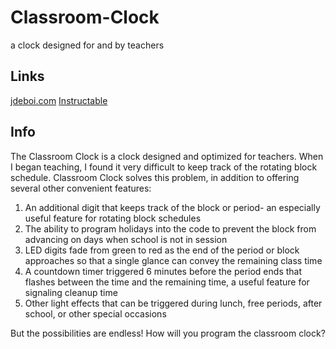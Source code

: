 # Classroom-Clock
a clock designed for and by teachers

## Links
[jdeboi.com](http://jdeboi.com/) 
[Instructable](http://www.instructables.com/editInstructable/edit/E8J84XOION6POZY/)


## Info
The Classroom Clock is a clock designed and optimized for teachers. When I began teaching, I found it very difficult to keep track of the rotating block schedule. Classroom Clock solves this problem, in addition to offering several other convenient features:

1. An additional digit that keeps track of the block or period- an especially useful feature for rotating block schedules
2. The ability to program holidays into the code to prevent the block from advancing on days when school is not in session
3. LED digits fade from green to red as the end of the period or block approaches so that a single glance can convey the remaining class time 
4. A countdown timer triggered 6 minutes before the period ends that flashes between the time and the remaining time, a useful feature for signaling cleanup time
5. Other light effects that can be triggered during lunch, free periods, after school, or other special occasions 

But the possibilities are endless! How will you program the classroom clock?​